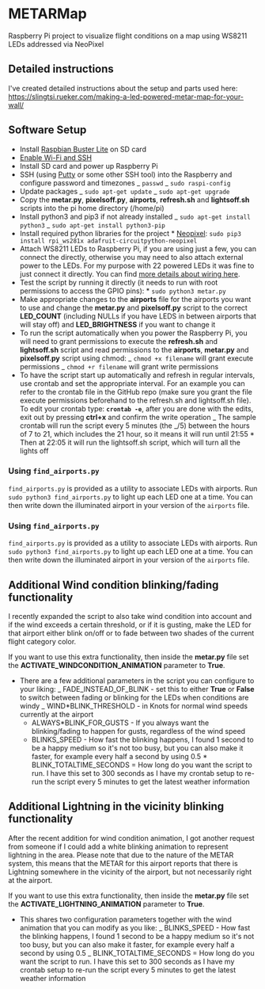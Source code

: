 # METARMap

Raspberry Pi project to visualize flight conditions on a map using WS8211 LEDs addressed via NeoPixel

## Detailed instructions

I've created detailed instructions about the setup and parts used here: https://slingtsi.rueker.com/making-a-led-powered-metar-map-for-your-wall/

## Software Setup

- Install [Raspbian Buster Lite](https://www.raspberrypi.org/downloads/raspbian/) on SD card
- [Enable Wi-Fi and SSH](https://medium.com/@danidudas/install-raspbian-jessie-lite-and-setup-wi-fi-without-access-to-command-line-or-using-the-network-97f065af722e)
- Install SD card and power up Raspberry Pi
- SSH (using [Putty](https://www.putty.org) or some other SSH tool) into the Raspberry and configure password and timezones
  _ `passwd`
  _ `sudo raspi-config`
- Update packages
  _ `sudo apt-get update`
  _ `sudo apt-get upgrade`
- Copy the **metar.py**, **pixelsoff.py**, **airports**, **refresh.sh** and **lightsoff.sh** scripts into the pi home directory (/home/pi)
- Install python3 and pip3 if not already installed
  _ `sudo apt-get install python3`
  _ `sudo apt-get install python3-pip`
- Install required python libraries for the project \* [Neopixel](https://learn.adafruit.com/neopixels-on-raspberry-pi/python-usage): `sudo pip3 install rpi_ws281x adafruit-circuitpython-neopixel`
- Attach WS8211 LEDs to Raspberry Pi, if you are using just a few, you can connect the directly, otherwise you may need to also attach external power to the LEDs. For my purpose with 22 powered LEDs it was fine to just connect it directly. You can find [more details about wiring here](https://learn.adafruit.com/neopixels-on-raspberry-pi/raspberry-pi-wiring).
- Test the script by running it directly (it needs to run with root permissions to access the GPIO pins): \* `sudo python3 metar.py`
- Make appropriate changes to the **airports** file for the airports you want to use and change the **metar.py** and **pixelsoff.py** script to the correct **LED_COUNT** (including NULLs if you have LEDS in between airports that will stay off) and **LED_BRIGHTNESS** if you want to change it
- To run the script automatically when you power the Raspberry Pi, you will need to grant permissions to execute the **refresh.sh** and **lightsoff.sh** script and read permissions to the **airports**, **metar.py** and **pixelsoff.py** script using chmod:
  _ `chmod +x filename` will grant execute permissions
  _ `chmod +r filename` will grant write permissions
- To have the script start up automatically and refresh in regular intervals, use crontab and set the appropriate interval. For an example you can refer to the crontab file in the GitHub repo (make sure you grant the file execute permissions beforehand to the refresh.sh and lightsoff.sh file). To edit your crontab type: **`crontab -e`**, after you are done with the edits, exit out by pressing **ctrl+x** and confirm the write operation
  _ The sample crontab will run the script every 5 minutes (the _/5) between the hours of 7 to 21, which includes the 21 hour, so it means it will run until 21:55 \* Then at 22:05 it will run the lightsoff.sh script, which will turn all the lights off

### Using `find_airports.py`

`find_airports.py` is provided as a utility to associate LEDs with airports. Run `sudo python3 find_airports.py` to light up each LED one at a time. You can then write down the illuminated airport in your version of the `airports` file.

### Using `find_airports.py`

`find_airports.py` is provided as a utility to associate LEDs with airports. Run `sudo python3 find_airports.py` to light up each LED one at a time. You can then write down the illuminated airport in your version of the `airports` file.

## Additional Wind condition blinking/fading functionality

I recently expanded the script to also take wind condition into account and if the wind exceeds a certain threshold, or if it is gusting, make the LED for that airport either blink on/off or to fade between two shades of the current flight category color.

If you want to use this extra functionality, then inside the **metar.py** file set the **ACTIVATE_WINDCONDITION_ANIMATION** parameter to **True**.

- There are a few additional parameters in the script you can configure to your liking:
  _ FADE_INSTEAD_OF_BLINK - set this to either **True** or **False** to switch between fading or blinking for the LEDs when conditions are windy
  _ WIND*BLINK_THRESHOLD - in Knots for normal wind speeds currently at the airport
  * ALWAYS*BLINK_FOR_GUSTS - If you always want the blinking/fading to happen for gusts, regardless of the wind speed
  * BLINKS_SPEED - How fast the blinking happens, I found 1 second to be a happy medium so it's not too busy, but you can also make it faster, for example every half a second by using 0.5 \* BLINK_TOTALTIME_SECONDS = How long do you want the script to run. I have this set to 300 seconds as I have my crontab setup to re-run the script every 5 minutes to get the latest weather information

## Additional Lightning in the vicinity blinking functionality

After the recent addition for wind condition animation, I got another request from someone if I could add a white blinking animation to represent lightning in the area.
Please note that due to the nature of the METAR system, this means that the METAR for this airport reports that there is Lightning somewhere in the vicinity of the airport, but not necessarily right at the airport.

If you want to use this extra functionality, then inside the **metar.py** file set the **ACTIVATE_LIGHTNING_ANIMATION** parameter to **True**.

- This shares two configuration parameters together with the wind animation that you can modify as you like:
  _ BLINKS_SPEED - How fast the blinking happens, I found 1 second to be a happy medium so it's not too busy, but you can also make it faster, for example every half a second by using 0.5
  _ BLINK_TOTALTIME_SECONDS = How long do you want the script to run. I have this set to 300 seconds as I have my crontab setup to re-run the script every 5 minutes to get the latest weather information
